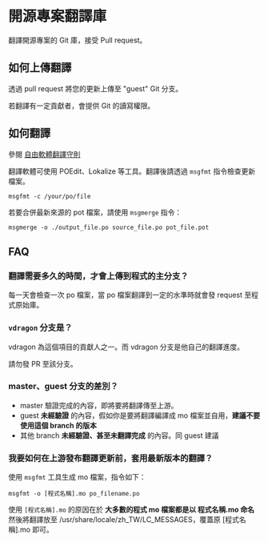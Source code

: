 # 開源專案翻譯庫
翻譯開源專案的 Git 庫，接受 Pull request。
## 如何上傳翻譯
透過 pull request 將您的更新上傳至 "guest" Git 分支。

若翻譯有一定貢獻者，會提供 Git 的讀寫權限。
## 如何翻譯
參閱 [自由軟體翻譯守則](https://docs.google.com/document/d/1Zs4CS_ZjN-imnImq4aEsiVYih8zkIkVZTSQim13_kYg)

翻譯軟體可使用 POEdit、Lokalize 等工具。翻譯後請透過 `msgfmt` 指令檢查更新檔案。
```
msgfmt -c /your/po/file
```

若要合併最新來源的 pot 檔案，請使用 `msgmerge` 指令：
```
msgmerge -o ./output_file.po source_file.po pot_file.pot
```
## FAQ
### 翻譯需要多久的時間，才會上傳到程式的主分支？
每一天會檢查一次 po 檔案，當 po 檔案翻譯到一定的水準時就會發 request 至程式原始庫。
### `vdragon` 分支是？
vdragon 為這個項目的貢獻人之一。而 vdragon 分支是他自己的翻譯進度。

請勿發 PR 至該分支。
### master、guest 分支的差別？
- master
  驗證完成的內容，即將要將翻譯傳至上游。
- guest
  **未經驗證** 的內容，假如你是要將翻譯編譯成 mo 檔案並自用，**建議不要使用這個 branch 的版本**
- 其他 branch
  **未經驗證、甚至未翻譯完成** 的內容。同 guest 建議
### 我要如何在上游發布翻譯更新前，套用最新版本的翻譯？
使用 `msgfmt` 工具生成 mo 檔案，指令如下：
```
msgfmt -o [程式名稱].mo po_filename.po
```
使用 `[程式名稱].mo` 的原因在於 **大多數的程式 mo 檔案都是以 程式名稱.mo 命名**
然後將翻譯放至 /usr/share/locale/zh_TW/LC_MESSAGES，覆蓋原 [程式名稱].mo 即可。
